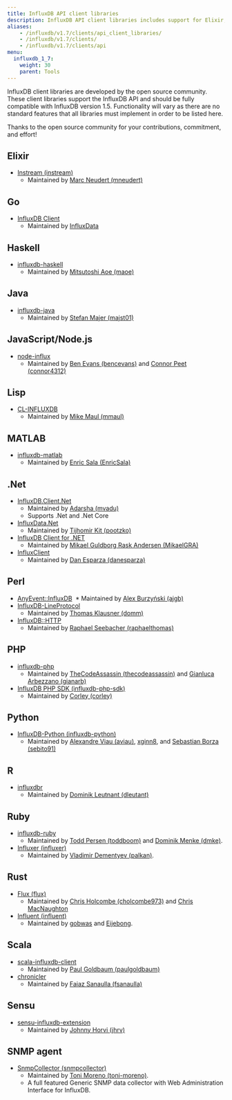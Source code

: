 ```yaml
---
title: InfluxDB API client libraries
description: InfluxDB API client libraries includes support for Elixir, Go, Haskell, Java, JavaScript/Node.js, Lisp, MATLAB, .Net, Perl, PHP, Python, R, Ruby, Rust, Scala, Sensu, and the SNMP agent.
aliases:
    - /influxdb/v1.7/clients/api_client_libraries/
    - /influxdb/v1.7/clients/
    - /influxdb/v1.7/clients/api
menu:
  influxdb_1_7:
    weight: 30
    parent: Tools
---
```


InfluxDB client libraries are developed by the open source community. These client libraries support the InfluxDB API and should be fully compatible with InfluxDB version 1.5. Functionality will vary as there are no standard features that all libraries must implement in order to be listed here.

Thanks to the open source community for your contributions, commitment, and effort!

## Elixir

* [Instream (instream)](https://github.com/mneudert/instream)
  * Maintained by [Marc Neudert (mneudert)](https://github.com/mneudert)

## Go

* [InfluxDB Client](https://github.com/influxdb/influxdb/blob/master/client/README.md)
  * Maintained by [InfluxData](https://github.com/influxdata)

## Haskell

* [influxdb-haskell](https://github.com/maoe/influxdb-haskell)
  * Maintained by [Mitsutoshi Aoe (maoe)](https://github.com/maoe)

## Java

* [influxdb-java](https://github.com/influxdb/influxdb-java)
  * Maintained by [Stefan Majer (majst01)](https://github.com/majst01)

## JavaScript/Node.js

* [node-influx](https://github.com/node-influx/node-influx)
  * Maintained by [Ben Evans (bencevans)](https://github.com/bencevans) and [Connor Peet (connor4312)](https://github.com/connor4312)

## Lisp

* [CL-INFLUXDB](https://github.com/mmaul/cl-influxdb)
  * Maintained by [Mike Maul (mmaul)](https://github.com/mmaul)

## MATLAB

* [influxdb-matlab](https://github.com/EnricSala/influxdb-matlab)
  * Maintained by [Enric Sala (EnricSala)](https://github.com/EnricSala)

## .Net

* [InfluxDB.Client.Net](https://github.com/AdysTech/InfluxDB.Client.Net)
  * Maintained by [Adarsha (mvadu)](https://github.com/mvadu)
  * Supports .Net and .Net Core
* [InfluxData.Net](https://github.com/pootzko/InfluxData.Net)
  * Maintained by [Tijhomir Kit (pootzko)](https://github.com/pootzko)
* [InfluxDB Client for .NET](https://github.com/MikaelGRA/InfluxDB.Client)
  * Maintained by [Mikael Guldborg Rask Andersen (MikaelGRA)](https://github.com/MikaelGRA)
* [InfluxClient](https://github.com/danesparza/InfluxClient)
  * Maintained by [Dan Esparza (danesparza)](https://github.com/danesparza)

## Perl

* [AnyEvent::InfluxDB](https://github.com/ajgb/anyevent-influxdb)
  * Maintained by [Alex Burzyński (ajgb)](https://github.com/ajgb)
* [InfluxDB-LineProtocol](http://search.cpan.org/~domm/InfluxDB-LineProtocol/)
  * Maintained by [Thomas Klausner (domm)](https://domm.plix.at/)
* [InfluxDB::HTTP](https://github.com/raphaelthomas/InfluxDB-HTTP)
  * Maintained by [Raphael Seebacher (raphaelthomas)](https://github.com/raphaelthomas)

## PHP

* [influxdb-php](https://github.com/influxdb/influxdb-php)
  * Maintained by [TheCodeAssassin (thecodeassassin)](https://github.com/thecodeassassin) and [Gianluca Arbezzano (gianarb)](https://github.com/gianarb)
* [InfluxDB PHP SDK (influxdb-php-sdk)](https://github.com/corley/influxdb-php-sdk)
  * Maintained by [Corley (corley)](https://github.com/corley)

## Python

* [InfluxDB-Python (influxdb-python)](https://github.com/influxdb/influxdb-python)
  * Maintained by [Alexandre Viau (aviau)](https://github.com/aviau), [xginn8](https://github.com/xginn8), and [Sebastian Borza (sebito91)](https://github.com/sebito91)

## R

* [influxdbr](https://cran.r-project.org/web/packages/influxdbr/)
  * Maintained by [Dominik Leutnant (dleutant)](https://github.com/dleutnant)

## Ruby

* [influxdb-ruby](https://github.com/influxdb/influxdb-ruby)
  * Maintained by [Todd Persen (toddboom)](https://github.com/toddboom) and [Dominik Menke (dmke)](https://github.com/dmke).
* [Influxer (influxer)](https://github.com/palkan/influxer)
  * Maintained by [Vladimir Dementyev (palkan)](https://github.com/palkan).

## Rust

* [Flux (flux)](https://crates.io/crates/flux)
  * Maintained by [Chris Holcombe (cholcombe973)](https://crates.io/users/cholcombe973) and [Chris MacNaughton](https://crates.io/users/ChrisMacNaughton)
* [Influent (influent)](https://crates.io/crates/influent)
  * Maintained by [gobwas](https://crates.io/users/gobwas) and [Eijebong](https://crates.io/users/Eijebong).

## Scala

* [scala-influxdb-client](https://github.com/paulgoldbaum/scala-influxdb-client)
  * Maintained by [Paul Goldbaum (paulgoldbaum)](https://github.com/paulgoldbaum)
* [chronicler](https://github.com/fsanaulla/chronicler)
  * Maintained by [Faiaz Sanaulla (fsanaulla)](https://github.com/fsanaulla)


## Sensu

* [sensu-influxdb-extension](https://github.com/jhrv/sensu-influxdb-extension)
  * Maintained by [Johnny Horvi (jhrv)](https://github.com/jhrv)

## SNMP agent

* [SnmpCollector (snmpcollector)](https://github.com/toni-moreno/snmpcollector)
  * Maintained by [Toni Moreno (toni-moreno)](https://github.com/toni-moreno).
  * A full featured Generic SNMP data collector with Web Administration Interface for InfluxDB.
